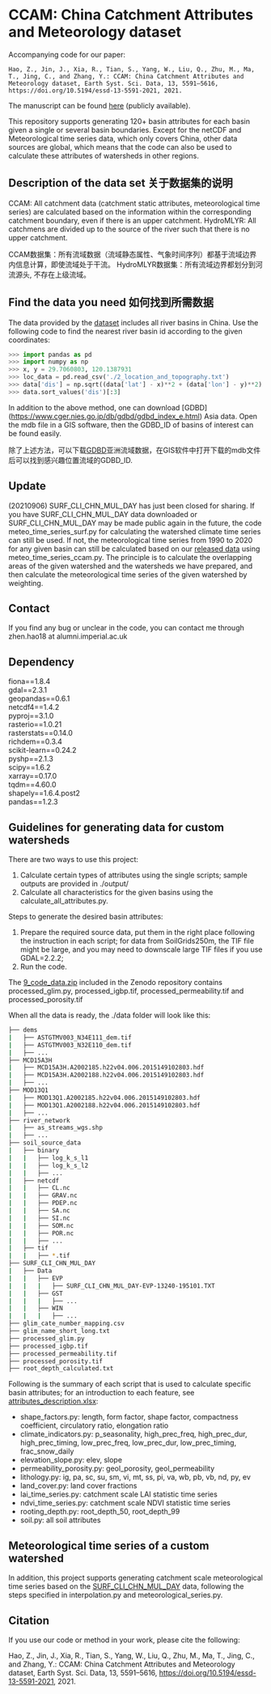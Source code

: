 # CCAM: China Catchment Attributes and Meteorology dataset

Accompanying code for our paper:

```
Hao, Z., Jin, J., Xia, R., Tian, S., Yang, W., Liu, Q., Zhu, M., Ma, T., Jing, C., and Zhang, Y.: CCAM: China Catchment Attributes and Meteorology dataset, Earth Syst. Sci. Data, 13, 5591–5616, https://doi.org/10.5194/essd-13-5591-2021, 2021.
```

The manuscript can be found [here](https://doi.org/10.5194/essd-13-5591-2021) (publicly available).

This repository supports generating 120+ basin attributes for each basin given a single or several basin boundaries. Except for the netCDF and Meteorological time series data, which only covers China, other data sources are global, which means that the code can also be used to calculate these attributes of watersheds in other regions.

## Description of the data set 关于数据集的说明
CCAM: All catchment data (catchment static attributes, meteorological time series) are calculated based on the information within the corresponding catchment boundary, even if there is an upper catchment.
HydroMLYR: All catchmens are divided up to the source of the river such that there is no upper catchment.

CCAM数据集：所有流域数据（流域静态属性、气象时间序列）都基于流域边界内信息计算，即使流域处于干流。
HydroMLYR数据集：所有流域边界都划分到河流源头, 不存在上级流域。

## Find the data you need 如何找到所需数据
The data provided by the [dataset](https://zenodo.org/record/5092162#.YPVcpuhLhPY) includes all river basins in China. Use the following code to find the nearest river basin id according to the given coordinates:
```python
>>> import pandas as pd
>>> import numpy as np
>>> x, y = 29.7060803, 120.1387931
>>> loc_data = pd.read_csv('./2_location_and_topography.txt')
>>> data['dis'] = np.sqrt((data['lat'] - x)**2 + (data['lon'] - y)**2)
>>> data.sort_values('dis')[:3]
```

In addition to the above method, one can download [GDBD] (https://www.cger.nies.go.jp/db/gdbd/gdbd_index_e.html) Asia data. Open the mdb file in a GIS software, then the GDBD_ID of basins of interest can be found easily.

除了上述方法，可以下载[GDBD](https://www.cger.nies.go.jp/db/gdbd/gdbd_index_e.html)亚洲流域数据，在GIS软件中打开下载的mdb文件后可以找到感兴趣位置流域的GDBD_ID.


## Update
(20210906) SURF_CLI_CHN_MUL_DAY has just been closed for sharing. If you have SURF_CLI_CHN_MUL_DAY data downloaded or SURF_CLI_CHN_MUL_DAY may be made public again in the future, the code meteo_time_series_surf.py for calculating the watershed climate time series can still be used. If not, the meteorological time series from 1990 to 2020 for any given basin can still be calculated based on our [released data](https://zenodo.org/record/5137288) using meteo_time_series_ccam.py. The principle is to calculate the overlapping areas of the given watershed and the watersheds we have prepared, and then calculate the meteorological time series of the given watershed by weighting. 

## Contact
If you find any bug or unclear in the code, you can contact me through zhen.hao18 at alumni.imperial.ac.uk

## Dependency
fiona==1.8.4<br/>
gdal==2.3.1<br/>
geopandas==0.6.1<br/>
netcdf4==1.4.2<br/>
pyproj==3.1.0<br/>
rasterio==1.0.21<br/>
rasterstats==0.14.0<br/>
richdem==0.3.4<br/>
scikit-learn==0.24.2<br/>
pyshp==2.1.3<br/>
scipy==1.6.2<br/>
xarray==0.17.0<br/>
tqdm==4.60.0<br/>
shapely==1.6.4.post2<br/>
pandas==1.2.3

## Guidelines for generating data for custom watersheds
There are two ways to use this project:
1. Calculate certain types of attributes using the single scripts; sample outputs are provided in ./output/
2. Calculate all characteristics for the given basins using the calculate_all_attributes.py.


Steps to generate the desired basin attributes:
1. Prepare the required source data, put them in the right place following the instruction in each script; for data from SoilGrids250m, the TIF file might be large, and you may need to downscale large TIF files if you use GDAL=2.2.2;
2. Run the code.

The [9_code_data.zip](https://zenodo.org/record/5137288/files/9_code_data.zip?download=1) included in the Zenodo repository contains processed_glim.py, processed_igbp.tif, processed_permeability.tif and processed_porosity.tif

When all the data is ready, the ./data folder will look like this:
```bash
├── dems
|   ├── ASTGTMV003_N34E111_dem.tif
|   ├── ASTGTMV003_N32E110_dem.tif
|   ├── ...
├── MCD15A3H
|   ├── MCD15A3H.A2002185.h22v04.006.2015149102803.hdf
|   ├── MCD15A3H.A2002188.h22v04.006.2015149102803.hdf
|   ├── ...
├── MOD13Q1
|   ├── MOD13Q1.A2002185.h22v04.006.2015149102803.hdf
|   ├── MOD13Q1.A2002188.h22v04.006.2015149102803.hdf
|   ├── ...
├── river_network
|   ├── as_streams_wgs.shp
|   ├── ...
├── soil_source_data
|   ├── binary
|   |   ├── log_k_s_l1
|   |   ├── log_k_s_l2
|   |   ├── ...
|   ├── netcdf 
|   |   ├── CL.nc
|   |   ├── GRAV.nc
|   |   ├── PDEP.nc
|   |   ├── SA.nc
|   |   ├── SI.nc
|   |   ├── SOM.nc
|   |   ├── POR.nc
|   |   ├── ...
|   ├── tif 
|   |   ├── *.tif
├── SURF_CLI_CHN_MUL_DAY
|   ├── Data
|   |   ├── EVP
|   |   |   ├── SURF_CLI_CHN_MUL_DAY-EVP-13240-195101.TXT
|   |   ├── GST
|   |   |   ├── ...
|   |   ├── WIN
|   |   |   ├── ...
├── glim_cate_number_mapping.csv
├── glim_name_short_long.txt
├── processed_glim.py
├── processed_igbp.tif
├── processed_permeability.tif
├── processed_porosity.tif
├── root_depth_calculated.txt
```

Following is the summary of each script that is used to calculate specific basin attributes; for an introduction to each feature, see [attributes_description.xlsx](https://github.com/haozhen315/BACC-Basin-Attributes-dataset-for-Contiguous-China/raw/main/data/attributes_description.xlsx):
- shape_factors.py: length, form factor, shape factor, compactness coefficient, circulatory ratio, elongation ratio	 
- climate_indicators.py: p_seasonality, high_prec_freq, high_prec_dur, high_prec_timing, low_prec_freq, low_prec_dur, low_prec_timing, frac_snow_daily	   
- elevation_slope.py: elev, slope
- permeability_porosity.py: geol_porosity, geol_permeability
- lithology.py: ig, pa, sc, su, sm, vi, mt, ss, pi, va, wb, pb, vb, nd, py, ev	   
- land_cover.py: land cover fractions
- lai_time_series.py: catchment scale LAI statistic time series
- ndvi_time_series.py: catchment scale NDVI statistic time series
- rooting_depth.py: root_depth_50, root_depth_99  
- soil.py: all soil attributes


## Meteorological time series of a custom watershed
In addition, this project supports generating catchment scale meteorological time series based on the [SURF_CLI_CHN_MUL_DAY](https://data.cma.cn/data/cdcdetail/dataCode/SURF_CLI_CHN_MUL_DAY_V3.0.html) data, following the steps specified in interpolation.py and meteorological_series.py.


## Citation
If you use our code or method in your work, please cite the following:

Hao, Z., Jin, J., Xia, R., Tian, S., Yang, W., Liu, Q., Zhu, M., Ma, T., Jing, C., and Zhang, Y.: CCAM: China Catchment Attributes and Meteorology dataset, Earth Syst. Sci. Data, 13, 5591–5616, https://doi.org/10.5194/essd-13-5591-2021, 2021.
